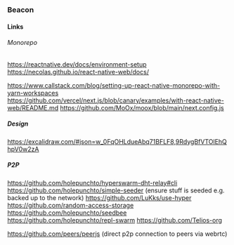 ### Beacon

#### Links

###### Monorepo
https://reactnative.dev/docs/environment-setup
https://necolas.github.io/react-native-web/docs/

https://www.callstack.com/blog/setting-up-react-native-monorepo-with-yarn-workspaces
https://github.com/vercel/next.js/blob/canary/examples/with-react-native-web/README.md 
https://github.com/MoOx/moox/blob/main/next.config.js

##### Design

https://excalidraw.com/#json=w_0FqOHLdueAbq71BFLF8,9RdygBfVTOlEhQhpV0w2zA

##### P2P

https://github.com/holepunchto/hyperswarm-dht-relay#cli
https://github.com/holepunchto/simple-seeder (ensure stuff is seeded e.g. backed up to the network)
https://github.com/LuKks/use-hyper
https://github.com/random-access-storage
https://github.com/holepunchto/seedbee
https://github.com/holepunchto/repl-swarm
https://github.com/Telios-org

https://github.com/peers/peerjs (direct p2p connection to peers via webrtc)

